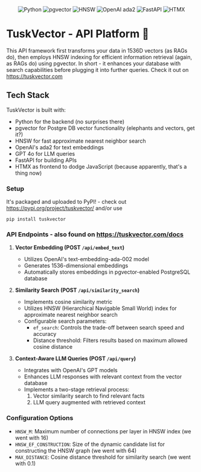 <div align="center">
  <img src="https://img.shields.io/badge/Python-3776AB?style=for-the-badge&logo=python&logoColor=white" alt="Python">
  <img src="https://img.shields.io/badge/pgvector-336791?style=for-the-badge&logo=postgresql&logoColor=white" alt="pgvector">
  <img src="https://img.shields.io/badge/HNSW-FF6B6B?style=for-the-badge&logo=graphql&logoColor=white" alt="HNSW">
  <img src="https://img.shields.io/badge/OpenAI%20ada2-412991?style=for-the-badge&logo=openai&logoColor=white" alt="OpenAI ada2">
  <img src="https://img.shields.io/badge/FastAPI-005571?style=for-the-badge&logo=fastapi" alt="FastAPI">
  <img src="https://img.shields.io/badge/htmx-%23000000.svg?style=for-the-badge&logo=data:image/svg+xml;base64,PHN2ZyB4bWxucz0iaHR0cDovL3d3dy53My5vcmcvMjAwMC9zdmciIHZpZXdCb3g9IjAgMCAyNTYgMjU2Ij48cGF0aCBkPSJNMTcwLjQgODUuNGwtNDIuNCA0Mi40LTQyLjQtNDIuNEw2NCA5Ni41bDQyLjQgNDIuNC00Mi40IDQyLjQgMjEuMiAyMS4yIDQyLjQtNDIuNCA0Mi40IDQyLjQgMjEuMi0yMS4yLTQyLjQtNDIuNCA0Mi40LTQyLjR6IiBmaWxsPSIjZmZmIi8+PC9zdmc+" alt="HTMX">
</div>

# TuskVector - API Platform 🐘

This API framework first transforms your data in 1536D vectors (as RAGs do), then employs HNSW indexing for efficient information retrieval (again, as RAGs do) using pgvector. In short - it enhances your database with search capabilities before plugging it into further queries. Check it out on https://tuskvector.com

## Tech Stack 

TuskVector is built with:

- Python for the backend (no surprises there)
- pgvector for Postgre DB vector functionality (elephants and vectors, get it?)
- HNSW for fast approximate nearest neighbor search
- OpenAI's ada2 for text embeddings
- GPT 4o for LLM queries 
- FastAPI for building APIs
- HTMX as frontend to dodge JavaScript (because apparently, that's a thing now)

### Setup

It's packaged and uploaded to PyPI! - check out https://pypi.org/project/tuskvector/ and/or use
```
pip install tuskvector
```

### API Endpoints - also found on https://tuskvector.com/docs

1. **Vector Embedding (POST `/api/embed_text`)**
   - Utilizes OpenAI's text-embedding-ada-002 model
   - Generates 1536-dimensional embeddings
   - Automatically stores embeddings in pgvector-enabled PostgreSQL database

2. **Similarity Search (POST `/api/similarity_search`)**
   - Implements cosine similarity metric
   - Utilizes HNSW (Hierarchical Navigable Small World) index for approximate nearest neighbor search
   - Configurable search parameters:
     - `ef_search`: Controls the trade-off between search speed and accuracy
     - Distance threshold: Filters results based on maximum allowed cosine distance

3. **Context-Aware LLM Queries (POST `/api/query`)**
   - Integrates with OpenAI's GPT models
   - Enhances LLM responses with relevant context from the vector database
   - Implements a two-stage retrieval process:
     1. Vector similarity search to find relevant facts
     2. LLM query augmented with retrieved context

### Configuration Options

- `HNSW_M`: Maximum number of connections per layer in HNSW index (we went with 16)
- `HNSW_EF_CONSTRUCTION`: Size of the dynamic candidate list for constructing the HNSW graph (we went with 64)
- `MAX_DISTANCE`: Cosine distance threshold for similarity search (we went with 0.1)
